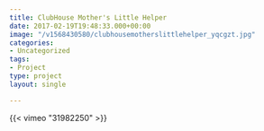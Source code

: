 ```yaml
---
title: ClubHouse Mother's Little Helper
date: 2017-02-19T19:48:33.000+00:00
image: "/v1568430580/clubhousemotherslittlehelper_yqcgzt.jpg"
categories:
- Uncategorized
tags:
- Project
type: project
layout: single

---
```

{{< vimeo "31982250" >}}